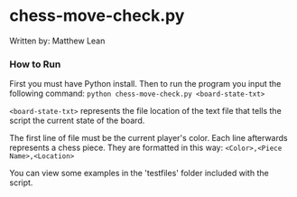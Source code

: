 # chess-move-check.py #
Written by: Matthew Lean

### How to Run ###
First you must have Python install. Then to run the program you input the following command:
`python chess-move-check.py <board-state-txt>`

`<board-state-txt>` represents the file location of the text file that tells the script the current state of the board.

The first line of file must be the current player's color.
Each line afterwards represents a chess piece. They are formatted in this way:
`<Color>,<Piece Name>,<Location>`

You can view some examples in the 'testfiles' folder included with the script.

